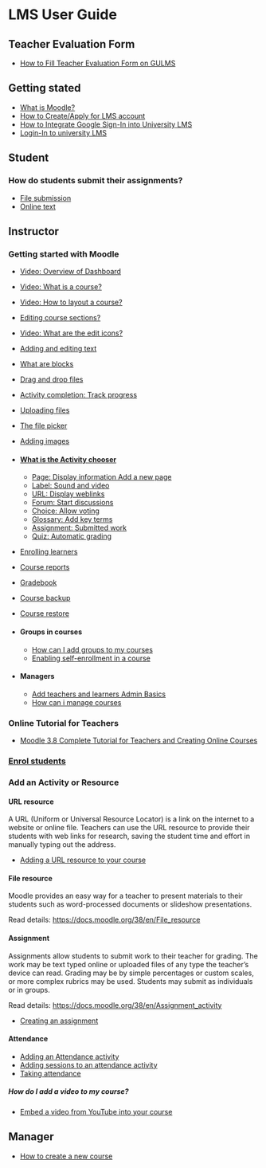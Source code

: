 # LMS User Guide


## Teacher Evaluation Form

- [How to Fill Teacher Evaluation Form on GULMS](teacher-eval.md)

## Getting stated

- [What is Moodle?](moodle.md)
- [How to Create/Apply for LMS account](lms-account.md)
- [How to Integrate Google Sign-In into University LMS](google-signin.md)
- [Login-In to university LMS](google-signin.md)
## Student

### How do students submit their assignments?

- [File submission](file-submission.md)
- [Online text](onlne-text.md)

## Instructor

### Getting started with Moodle

- [Video: Overview of Dashboard](https://youtu.be/BFFaOXTa6w4)
- [Video: What is a course?](https://youtu.be/2Kch9PbrxLM)
- [Video: How to layout a course?](https://youtu.be/gw0R_j803cI)
- [Editing course sections?](https://youtu.be/f0Th6YxCiDk)
- [Video: What are the edit icons?](https://youtu.be/RPYnGh86SMY)
- [Adding and editing text](https://youtu.be/VCT3elrN0sk)
- [What are blocks](https://youtu.be/wONAG6T_15Y)
- [Drag and drop files](https://youtu.be/gFqh5Rs-GI8)
- [Activity completion: Track progress](https://youtu.be/dg_xsI6US1o)
- [Uploading files](https://youtu.be/gmRVvMs4cGA)
- [The file picker](https://youtu.be/ZB94J2ZP-fU)
- [Adding images](https://youtu.be/RZ_9xGgsJWM)
  
- #### [What is the Activity chooser](https://youtu.be/etQxL7vLZQo)
  
  - [Page: Display information Add a new page](https://youtu.be/mrVESzdH1wY)
  - [Label: Sound and video](https://youtu.be/CnFLZtDYMk8)
  - [URL: Display weblinks](https://youtu.be/2o_A7SW4jNw)
  - [Forum: Start discussions](https://youtu.be/UYqiLhJvSqA)
  - [Choice: Allow voting](https://youtu.be/kHAIe_mkiMs)
  - [Glossary: Add key terms](https://youtu.be/NRwpD6YDNk8)
  - [Assignment: Submitted work](https://youtu.be/Gai1xlVSFTY)
  - [Quiz: Automatic grading](https://youtu.be/uIttvaFguws)
- [Enrolling learners](https://youtu.be/qZrjEjN3U2o)
- [Course reports](https://youtu.be/JilTgHJqlGI)
- [Gradebook](https://youtu.be/FyuqQxV2ZK8)
- [Course backup](https://youtu.be/WBrZQ2EbgqM)
- [Course restore](https://youtu.be/qqV2Qr3eTNE)

- #### Groups in courses

  - [How can I add groups to my courses](https://youtu.be/Gaq1M9-ETtQ)
  - [Enabling self-enrollment in a course](https://youtu.be/WQNSs_sAUiY)

- #### Managers
  
  - [Add teachers and learners Admin Basics](https://youtu.be/V3JDTrVUdEY)
  - [How can i manage courses](https://youtu.be/GmkX6V-dQe8)

### Online Tutorial for Teachers

- [Moodle 3.8 Complete Tutorial for Teachers and Creating Online Courses](https://youtu.be/hl74T-31tKI)
  
### [Enrol students](enroll-students.md)

### Add an Activity or Resource

#### URL resource

A URL (Uniform or Universal Resource Locator) is a link on the internet to a website or online file. Teachers can use the URL resource to provide their students with web links for research, saving the student time and effort in manually typing out the address.

- [Adding a URL resource to your course](url-resource.md)

#### File resource

Moodle provides an easy way for a teacher to present materials to their students such as word-processed documents or slideshow presentations.

Read details: <https://docs.moodle.org/38/en/File_resource>

#### Assignment

Assignments allow students to submit work to their teacher for grading. The work may be text typed online or uploaded files of any type the teacher’s device can read. Grading may be by simple percentages or custom scales, or more complex rubrics may be used. Students may submit as individuals or in groups.

Read details: <https://docs.moodle.org/38/en/Assignment_activity>

- [Creating an assignment](create-assignment.md)

#### Attendance

- [Adding an Attendance activity](add-attendance.md)
- [Adding sessions to an attendance activity](add-attendance-session.md)
- [Taking attendance](taking-attendance.md)

##### How do I add a video to my course?

- [Embed a video from YouTube into your course](embed-video.md)

## Manager

- [How to create a new course](add-course.md)
